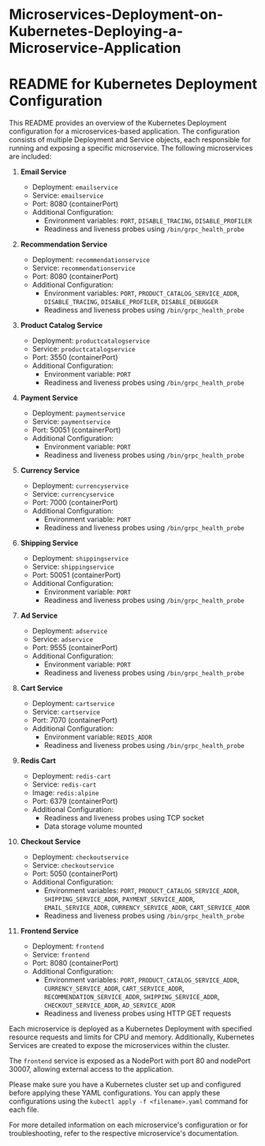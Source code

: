 # Microservices-Deployment-on-Kubernetes-Deploying-a-Microservice-Application
# README for Kubernetes Deployment Configuration

This README provides an overview of the Kubernetes Deployment configuration for a microservices-based application. The configuration consists of multiple Deployment and Service objects, each responsible for running and exposing a specific microservice. The following microservices are included:

1. **Email Service**
   - Deployment: `emailservice`
   - Service: `emailservice`
   - Port: 8080 (containerPort)
   - Additional Configuration:
     - Environment variables: `PORT`, `DISABLE_TRACING`, `DISABLE_PROFILER`
     - Readiness and liveness probes using `/bin/grpc_health_probe`

2. **Recommendation Service**
   - Deployment: `recommendationservice`
   - Service: `recommendationservice`
   - Port: 8080 (containerPort)
   - Additional Configuration:
     - Environment variables: `PORT`, `PRODUCT_CATALOG_SERVICE_ADDR`, `DISABLE_TRACING`, `DISABLE_PROFILER`, `DISABLE_DEBUGGER`
     - Readiness and liveness probes using `/bin/grpc_health_probe`

3. **Product Catalog Service**
   - Deployment: `productcatalogservice`
   - Service: `productcatalogservice`
   - Port: 3550 (containerPort)
   - Additional Configuration:
     - Environment variable: `PORT`
     - Readiness and liveness probes using `/bin/grpc_health_probe`

4. **Payment Service**
   - Deployment: `paymentservice`
   - Service: `paymentservice`
   - Port: 50051 (containerPort)
   - Additional Configuration:
     - Environment variable: `PORT`
     - Readiness and liveness probes using `/bin/grpc_health_probe`

5. **Currency Service**
   - Deployment: `currencyservice`
   - Service: `currencyservice`
   - Port: 7000 (containerPort)
   - Additional Configuration:
     - Environment variable: `PORT`
     - Readiness and liveness probes using `/bin/grpc_health_probe`

6. **Shipping Service**
   - Deployment: `shippingservice`
   - Service: `shippingservice`
   - Port: 50051 (containerPort)
   - Additional Configuration:
     - Environment variable: `PORT`
     - Readiness and liveness probes using `/bin/grpc_health_probe`

7. **Ad Service**
   - Deployment: `adservice`
   - Service: `adservice`
   - Port: 9555 (containerPort)
   - Additional Configuration:
     - Environment variable: `PORT`
     - Readiness and liveness probes using `/bin/grpc_health_probe`

8. **Cart Service**
   - Deployment: `cartservice`
   - Service: `cartservice`
   - Port: 7070 (containerPort)
   - Additional Configuration:
     - Environment variable: `REDIS_ADDR`
     - Readiness and liveness probes using `/bin/grpc_health_probe`

9. **Redis Cart**
   - Deployment: `redis-cart`
   - Service: `redis-cart`
   - Image: `redis:alpine`
   - Port: 6379 (containerPort)
   - Additional Configuration:
     - Readiness and liveness probes using TCP socket
     - Data storage volume mounted

10. **Checkout Service**
    - Deployment: `checkoutservice`
    - Service: `checkoutservice`
    - Port: 5050 (containerPort)
    - Additional Configuration:
      - Environment variables: `PORT`, `PRODUCT_CATALOG_SERVICE_ADDR`, `SHIPPING_SERVICE_ADDR`, `PAYMENT_SERVICE_ADDR`, `EMAIL_SERVICE_ADDR`, `CURRENCY_SERVICE_ADDR`, `CART_SERVICE_ADDR`
      - Readiness and liveness probes using `/bin/grpc_health_probe`

11. **Frontend Service**
    - Deployment: `frontend`
    - Service: `frontend`
    - Port: 8080 (containerPort)
    - Additional Configuration:
      - Environment variables: `PORT`, `PRODUCT_CATALOG_SERVICE_ADDR`, `CURRENCY_SERVICE_ADDR`, `CART_SERVICE_ADDR`, `RECOMMENDATION_SERVICE_ADDR`, `SHIPPING_SERVICE_ADDR`, `CHECKOUT_SERVICE_ADDR`, `AD_SERVICE_ADDR`
      - Readiness and liveness probes using HTTP GET requests

Each microservice is deployed as a Kubernetes Deployment with specified resource requests and limits for CPU and memory. Additionally, Kubernetes Services are created to expose the microservices within the cluster.

The `frontend` service is exposed as a NodePort with port 80 and nodePort 30007, allowing external access to the application.

Please make sure you have a Kubernetes cluster set up and configured before applying these YAML configurations. You can apply these configurations using the `kubectl apply -f <filename>.yaml` command for each file.

For more detailed information on each microservice's configuration or for troubleshooting, refer to the respective microservice's documentation.
